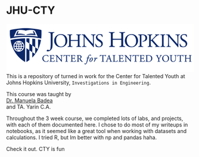 # JHU-CTY
![Alt text](image.png)
This is a repository of turned in work for the Center for Talented Youth at Johns Hopkins University, `Investigations in Engineering`. <br>

This course was taught by <br>
[Dr. Manuela Badea](https://www.linkedin.com/in/manuela-codruta-badea-phd-0952644)
<br>
and TA. Yarin C.A.

Throughout the 3 week course, we completed lots of labs, and projects, with each of them documented here. I chose to do most of my writeups in notebooks, as it seemed like a great tool when working with datasets and calculations. I tried R, but Im better with np and pandas haha.

Check it out. CTY is fun